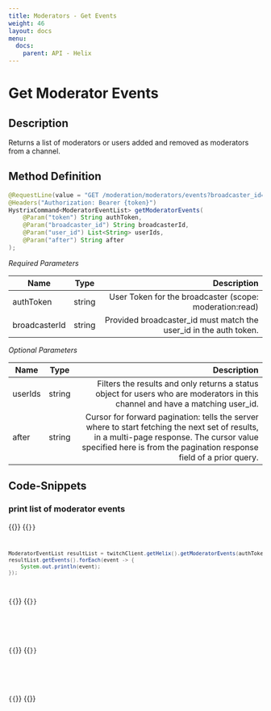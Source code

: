 ```yaml
---
title: Moderators - Get Events
weight: 46
layout: docs
menu: 
  docs:
    parent: API - Helix
---
```


# Get Moderator Events

## Description

Returns a list of moderators or users added and removed as moderators from a channel.

## Method Definition

```java
@RequestLine(value = "GET /moderation/moderators/events?broadcaster_id={broadcaster_id}&user_id={user_id}&after={after}", collectionFormat = CollectionFormat.CSV)
@Headers("Authorization: Bearer {token}")
HystrixCommand<ModeratorEventList> getModeratorEvents(
    @Param("token") String authToken,
    @Param("broadcaster_id") String broadcasterId,
    @Param("user_id") List<String> userIds,
    @Param("after") String after
);
```

*Required Parameters*

| Name          | Type      | Description  |
| ------------- |:---------:| -----------------:|
| authToken     | string    | User Token for the broadcaster (scope: moderation:read) |
| broadcasterId | string    | Provided broadcaster_id must match the user_id in the auth token. |

*Optional Parameters*

| Name          | Type      | Description  |
| ------------- |:---------:| -----------------:|
| userIds       | string    | Filters the results and only returns a status object for users who are moderators in this channel and have a matching user_id. |
| after         | string    | Cursor for forward pagination: tells the server where to start fetching the next set of results, in a multi-page response. The cursor value specified here is from the pagination response field of a prior query. |

## Code-Snippets

### print list of moderator events

{{<codeblocks>}}
{{<code Java>}}
```java
ModeratorEventList resultList = twitchClient.getHelix().getModeratorEvents(authToken, broadcasterId, null, null).execute();
resultList.getEvents().forEach(event -> {
    System.out.println(event);
});
```
{{</code>}}
{{<code Groovy>}}
```groovy

```
{{</code>}}
{{<code Kotlin>}}
```kotlin

```
{{</code>}}
{{</codeblocks>}}
